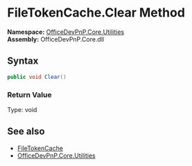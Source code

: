 # FileTokenCache.Clear Method  
  

**Namespace:** [OfficeDevPnP.Core.Utilities](OfficeDevPnP.Core.Utilities.md)  
**Assembly:** OfficeDevPnP.Core.dll  
## Syntax
```C#
public void Clear()
```
### Return Value
Type: void  

## See also
- [FileTokenCache](OfficeDevPnP.Core.Utilities.FileTokenCache.md) 
- [OfficeDevPnP.Core.Utilities](OfficeDevPnP.Core.Utilities.md) 
